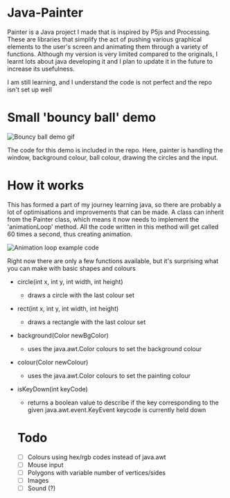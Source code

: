 # Java-Painter
Painter is a Java project I made that is inspired by P5js and Processing. These are libraries that simplify the act of pushing various graphical elements to the user's screen and animating them through  a variety of functions. Although my version is very limited compared to the originals, I learnt lots about java developing it and I plan to update it in the future to increase its usefulness.

I am still learning, and I understand the code is not perfect and the repo isn't set up well

# Small 'bouncy ball' demo
![Bouncy ball demo gif](https://media.giphy.com/media/aOYzsrk8cbRzP70JTe/giphy.gif?cid=790b7611cf023b2165573f475aee77a3ffd9a9899837170f&rid=giphy.gif&ct=g)

The code for this demo is included in the repo. Here, painter is handling the window, background colour, ball colour, drawing the circles and the input.

# How it works
This has formed a part of my journey learning java, so there are probably a lot of optimisations and improvements that can be made.
A class can inherit from the Painter class, which means it now needs to implement the 'animationLoop' method. All the code written in this method will get called 60 times a second, thus creating animation.

![Animation loop example code](https://i.postimg.cc/nLL95qb2/image.png)

Right now there are only a few functions available, but it's surprising what you can make with basic shapes and colours
- circle(int x, int y, int width, int height)
  - draws a circle with the last colour set
- rect(int x, int y, int width, int height)
  - draws a rectangle with the last colour set
- background(Color newBgColor)
  - uses the java.awt.Color colours to set the background colour
- colour(Color newColour)
  - uses the java.awt.Color colours to set the painting colour
- isKeyDown(int keyCode)
  - returns a boolean value to describe if the key corresponding to the given java.awt.event.KeyEvent keycode is currently held down
  
  # Todo
  - [ ] Colours using hex/rgb codes instead of java.awt
  - [ ] Mouse input
  - [ ] Polygons with variable number of vertices/sides
  - [ ] Images
  - [ ] Sound (?)
